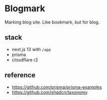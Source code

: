 # Blogmark

Marking blog site. Like bookmark, but for blog.

## stack

- next.js 13 with `/app`
- prisma
- cloudflare r2

## reference

- https://github.com/prisma/prisma-examples
- https://github.com/shadcn/taxonomy
